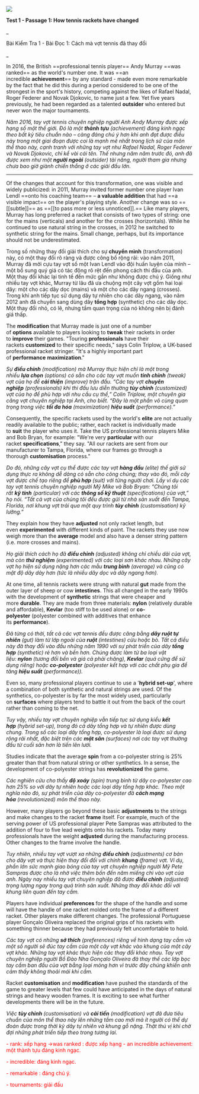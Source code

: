 ![](http://127.0.0.1:56397/paste-f8e02ad72eac7327db87e54b66d053c7d2bce1bb.jpg)

**Test 1 - Passage 1: How tennis rackets have changed**

_

Bài Kiểm Tra 1 - Bài Đọc 1: Cách mà vợt tennis đã thay đổi

_

In 2016, the British ==professional tennis player== Andy Murray ==was ranked== as the world's number one. It was ==an incredible **achievement**== by any standard - made even more remarkable by the fact that he did this during a period considered to be one of the strongest in the sport's history, competing against the likes of Rafael Nadal, Roger Federer and Novak Djokovic, to name just a few. Yet five years previously, he had been regarded as a talented **outsider** who entered but never won the major tournaments. 

_Năm 2016, tay vợt tennis chuyên nghiệp người Anh Andy Murray được xếp hạng số một thế giới. Đó là một **thành tựu** (achievement) đáng kinh ngạc theo bất kỳ tiêu chuẩn nào – càng đáng chú ý hơn khi anh đạt được điều này trong một giai đoạn được coi là mạnh mẽ nhất trong lịch sử của môn thể thao này, cạnh tranh với những tay vợt như Rafael Nadal, Roger Federer và Novak Djokovic, chỉ kể vài cái tên. Thế nhưng năm năm trước đó, anh đã được xem như một **người ngoài** (outsider) tài năng, người tham gia nhưng chưa bao giờ giành chiến thắng ở các giải đấu lớn._

---

Of the changes that account for this transformation, one was visible and widely publicized: in 2011, Murray invited former number one player Ivan Lendl ==onto his coaching team== – **a valuable addition** that had ==a visible impact== on the player's playing style. Another change was so ==[[subtle]]== as ==[[to pass more or less unnoticed]].== Like many players, Murray has long preferred a racket that consists of two types of string: one for the mains (verticals) and another for the crosses (horizontals). While he continued to use natural string in the crosses, in 2012 he switched to synthetic string for the mains. Small change, perhaps, but its importance should not be underestimated.

Trong số những thay đổi giải thích cho sự **chuyển mình** (transformation) này, có một thay đổi rõ ràng và được công bố rộng rãi: vào năm 2011, Murray đã mời cựu tay vợt số một Ivan Lendl vào đội huấn luyện của mình – một bổ sung quý giá có tác động rõ rệt đến phong cách thi đấu của anh. Một thay đổi khác lại tinh tế đến mức gần như không được chú ý. Giống như nhiều tay vợt khác, Murray từ lâu đã ưa chuộng một cây vợt gồm hai loại dây: một cho các dây dọc (mains) và một cho các dây ngang (crosses). Trong khi anh tiếp tục sử dụng dây tự nhiên cho các dây ngang, vào năm 2012 anh đã chuyển sang dùng dây **tổng hợp** (synthetic) cho các dây dọc. Một thay đổi nhỏ, có lẽ, nhưng tầm quan trọng của nó không nên bị đánh giá thấp.


The **modification** that Murray made is just one of a number of **options** available to players looking to **tweak** their rackets in order to **improve** their games. "Touring **professionals** have their rackets **customized** to their specific needs," says Colin Triplow, a UK-based professional racket stringer. "It's a highly important part of **performance** **maximization**."

_Sự **điều chỉnh** (modification) mà Murray thực hiện chỉ là một trong nhiều **lựa chọn** (options) có sẵn cho các tay vợt muốn **tinh chỉnh** (tweak) vợt của họ để **cải thiện** (improve) trận đấu. “Các tay vợt **chuyên nghiệp** (professionals) khi thi đấu lưu diễn thường **tùy chỉnh** (customized) vợt của họ để phù hợp với nhu cầu cụ thể,” Colin Triplow, một chuyên gia căng vợt chuyên nghiệp tại Anh, cho biết. “Đây là một phần vô cùng quan trọng trong việc **tối đa hóa** (maximization) **hiệu suất** (performance).”_

Consequently, the specific rackets used by the world's **elite** are not actually readily available to the public; rather, each racket is individually made to **suit** the player who uses it. Take the US professional tennis players Mike and Bob Bryan, for example: "We're very **particular** with our racket **specifications**," they say. "All our rackets are sent from our manufacturer to Tampa, Florida, where our frames go through a thorough **customisation** process."

_Do đó, những cây vợt cụ thể được các tay vợt **hàng đầu** (elite) thế giới sử dụng thực ra không dễ dàng có sẵn cho công chúng; thay vào đó, mỗi cây vợt được chế tạo riêng để **phù hợp** (suit) với từng người chơi. Lấy ví dụ các tay vợt tennis chuyên nghiệp người Mỹ Mike và Bob Bryan: “Chúng tôi rất **kỹ tính** (particular) với các **thông số kỹ thuật** (specifications) của vợt,” họ nói. “Tất cả vợt của chúng tôi đều được gửi từ nhà sản xuất đến Tampa, Florida, nơi khung vợt trải qua một quy trình **tùy chỉnh** (customisation) kỹ lưỡng.”_

They explain how they have **adjusted** not only racket length, but even **experimented** with different kinds of paint. The rackets they use now weigh more than the **average** model and also have a denser string pattern (i.e. more crosses and mains).

_Họ giải thích cách họ đã **điều chỉnh** (adjusted) không chỉ chiều dài của vợt, mà còn **thử nghiệm** (experimented) với các loại sơn khác nhau. Những cây vợt họ hiện sử dụng nặng hơn các mẫu **trung bình** (average) và cũng có mật độ dây dày hơn (tức là nhiều dây dọc và dây ngang hơn)._

At one time, all tennis rackets were strung with natural **gut** made from the outer layer of sheep or cow **intestines**. This all changed in the early 1990s with the development of **synthetic** strings that were cheaper and more **durable**. They are made from three materials: **nylon** (relatively durable and affordable), **Kevlar** (too stiff to be used alone) or **co-polyester** (polyester combined with additives that enhance its **performance**).

_Đã từng có thời, tất cả các vợt tennis đều được căng bằng **dây ruột tự nhiên** (gut) làm từ lớp ngoài của **ruột** (intestines) cừu hoặc bò. Tất cả điều này đã thay đổi vào đầu những năm 1990 với sự phát triển của dây **tổng hợp** (synthetic) rẻ hơn và bền hơn. Chúng được làm từ ba loại vật liệu: **nylon** (tương đối bền và giá cả phải chăng), **Kevlar** (quá cứng để sử dụng riêng) hoặc **co-polyester** (polyester kết hợp với các chất phụ gia để tăng **hiệu suất** (performance))._

Even so, many professional players continue to use a '**hybrid set-up**', where a combination of both synthetic and natural strings are used. Of the synthetics, co-polyester is by far the most widely used, particularly on **surfaces** where players tend to battle it out from the back of the court rather than coming to the net.

_Tuy vậy, nhiều tay vợt chuyên nghiệp vẫn tiếp tục sử dụng kiểu **kết hợp** (hybrid set-up), trong đó cả dây tổng hợp và tự nhiên được dùng chung. Trong số các loại dây tổng hợp, co-polyester là loại được sử dụng rộng rãi nhất, đặc biệt trên các **mặt sân** (surfaces) nơi các tay vợt thường đấu từ cuối sân hơn là tiến lên lưới._

Studies indicate that the average **spin** from a co-polyester string is 25% greater than that from natural string or other synthetics. In a sense, the development of co-polyester strings has **revolutionized** the game.

_Các nghiên cứu cho thấy **độ xoáy** (spin) trung bình từ dây co-polyester cao hơn 25% so với dây tự nhiên hoặc các loại dây tổng hợp khác. Theo một nghĩa nào đó, sự phát triển của dây co-polyester đã **cách mạng hóa** (revolutionized) môn thể thao này._

However, many players go beyond these basic **adjustments** to the strings and make changes to the racket **frame** itself. For example, much of the serving power of US professional player Pete Sampras was attributed to the addition of four to five lead weights onto his rackets. Today many professionals have the weight **adjusted** during the manufacturing process. Other changes to the frame involve the handle.

_Tuy nhiên, nhiều tay vợt vượt xa những **điều chỉnh** (adjustments) cơ bản cho dây vợt và thực hiện thay đổi đối với chính **khung** (frame) vợt. Ví dụ, phần lớn sức mạnh giao bóng của tay vợt chuyên nghiệp người Mỹ Pete Sampras được cho là nhờ việc thêm bốn đến năm miếng chì vào vợt của anh. Ngày nay nhiều tay vợt chuyên nghiệp đã được **điều chỉnh** (adjusted) trọng lượng ngay trong quá trình sản xuất. Những thay đổi khác đối với khung liên quan đến tay cầm._

Players have individual **preferences** for the shape of the handle and some will have the handle of one racket molded onto the frame of a different racket. Other players make different changes. The professional Portuguese player Gonçalo Oliveira replaced the original grips of his rackets with something thinner because they had previously felt uncomfortable to hold.

_Các tay vợt có những **sở thích** (preferences) riêng về hình dạng tay cầm và một số người sẽ đúc tay cầm của một cây vợt khác vào khung của một cây vợt khác. Những tay vợt khác thực hiện các thay đổi khác nhau. Tay vợt chuyên nghiệp người Bồ Đào Nha Gonçalo Oliveira đã thay thế các lớp bọc tay cầm ban đầu của vợt bằng loại mỏng hơn vì trước đây chúng khiến anh cảm thấy không thoải mái khi cầm._

Racket **customisation** and **modification** have pushed the standards of the game to greater levels that few could have anticipated in the days of natural strings and heavy wooden frames. It is exciting to see what further developments there will be in the future.

_Việc **tùy chỉnh** (customisation) và **cải tiến** (modification) vợt đã đưa tiêu chuẩn của môn thể thao này lên những tầm cao mới mà ít người có thể dự đoán được trong thời kỳ dây tự nhiên và khung gỗ nặng. Thật thú vị khi chờ đợi những phát triển tiếp theo trong tương lai._




<font color="#ff0000">- rank: xếp hạng  ->was ranked : được xếp hạng</font>
<font color="#ff0000">- an incredible achievement: một thành tựu đáng kinh ngạc.</font>

<font color="#ff0000">- incredible: đáng kinh ngạc.</font>

<font color="#ff0000">- remarkable : đáng chú ý.</font>

<font color="#ff0000">- tournaments: giải đấu</font>